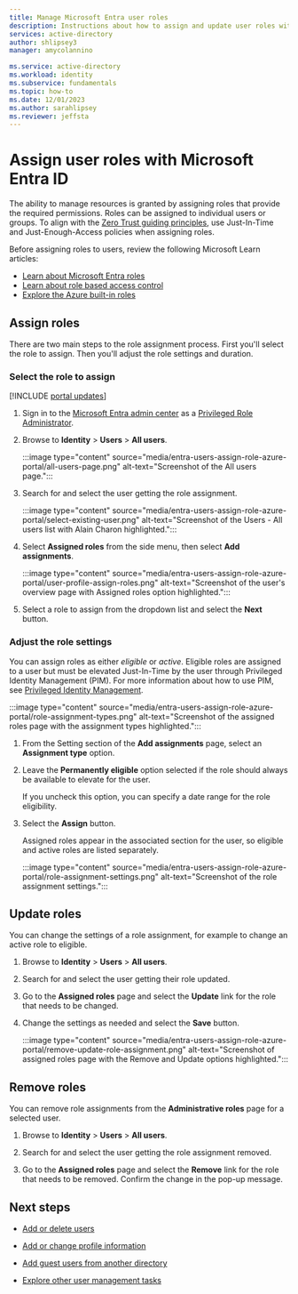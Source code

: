 ```yaml
---
title: Manage Microsoft Entra user roles
description: Instructions about how to assign and update user roles with Microsoft Entra ID.
services: active-directory
author: shlipsey3
manager: amycolannino

ms.service: active-directory
ms.workload: identity
ms.subservice: fundamentals
ms.topic: how-to
ms.date: 12/01/2023
ms.author: sarahlipsey
ms.reviewer: jeffsta
---
```

# Assign user roles with Microsoft Entra ID

The ability to manage resources is granted by assigning roles that provide the required permissions. Roles can be assigned to individual users or groups. To align with the [Zero Trust guiding principles](/azure/security/fundamentals/zero-trust), use Just-In-Time and Just-Enough-Access policies when assigning roles.

Before assigning roles to users, review the following Microsoft Learn articles:

- [Learn about Microsoft Entra roles](~/identity/role-based-access-control/concept-understand-roles.md)
- [Learn about role based access control](/azure/role-based-access-control/rbac-and-directory-admin-roles)
- [Explore the Azure built-in roles](~/identity/role-based-access-control/permissions-reference.md)

## Assign roles

There are two main steps to the role assignment process. First you'll select the role to assign. Then you'll adjust the role settings and duration.

### Select the role to assign

[!INCLUDE [portal updates](~/includes/portal-update.md)]

1. Sign in to the [Microsoft Entra admin center](https://entra.microsoft.com) as a [Privileged Role Administrator](~/identity/role-based-access-control/permissions-reference.md#privileged-role-administrator).

1. Browse to **Identity** > **Users** > **All users**.

   :::image type="content" source="media/entra-users-assign-role-azure-portal/all-users-page.png" alt-text="Screenshot of the All users page.":::

1. Search for and select the user getting the role assignment.

   :::image type="content" source="media/entra-users-assign-role-azure-portal/select-existing-user.png" alt-text="Screenshot of the Users - All users list with Alain Charon highlighted.":::

1. Select **Assigned roles** from the side menu, then select **Add assignments**. 

   :::image type="content" source="media/entra-users-assign-role-azure-portal/user-profile-assign-roles.png" alt-text="Screenshot of the user's overview page with Assigned roles option highlighted.":::

1. Select a role to assign from the dropdown list and select the **Next** button.

### Adjust the role settings

You can assign roles as either _eligible_ or _active_. Eligible roles are assigned to a user but must be elevated Just-In-Time by the user through Privileged Identity Management (PIM). For more information about how to use PIM, see [Privileged Identity Management](~/id-governance/privileged-identity-management/index.yml).

:::image type="content" source="media/entra-users-assign-role-azure-portal/role-assignment-types.png" alt-text="Screenshot of the assigned roles page with the assignment types highlighted.":::

1. From the Setting section of the **Add assignments** page, select an **Assignment type** option.

1. Leave the **Permanently eligible** option selected if the role should always be available to elevate for the user.

    If you uncheck this option, you can specify a date range for the role eligibility.

1. Select the **Assign** button.

    Assigned roles appear in the associated section for the user, so eligible and active roles are listed separately. 

   :::image type="content" source="media/entra-users-assign-role-azure-portal/role-assignment-settings.png" alt-text="Screenshot of the role assignment settings.":::

## Update roles

You can change the settings of a role assignment, for example to change an active role to eligible.

1. Browse to **Identity** > **Users** > **All users**.

1. Search for and select the user getting their role updated.

1. Go to the **Assigned roles** page and select the **Update** link for the role that needs to be changed.

1. Change the settings as needed and select the **Save** button.

   :::image type="content" source="media/entra-users-assign-role-azure-portal/remove-update-role-assignment.png" alt-text="Screenshot of assigned roles page with the Remove and Update options highlighted.":::

## Remove roles

You can remove role assignments from the **Administrative roles** page for a selected user.

1. Browse to **Identity** > **Users** > **All users**.

1. Search for and select the user getting the role assignment removed.

1. Go to the **Assigned roles** page and select the **Remove** link for the role that needs to be removed. Confirm the change in the pop-up message.


## Next steps

- [Add or delete users](./add-users.md)

- [Add or change profile information](./how-to-manage-user-profile-info.md)

- [Add guest users from another directory](~/external-id/what-is-b2b.md)

- [Explore other user management tasks](~/identity/users/index.yml)
